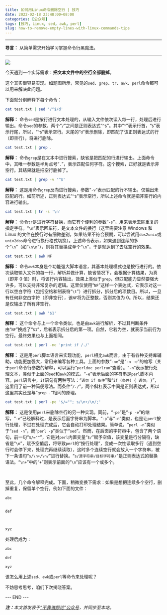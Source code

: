 ```yaml
---
title: 如何用Linux命令删除空行 | 技巧
date: 2022-02-18 23:48:00+08:00
categories: [公众号]
tags: [技巧, Linux, sed, awk, perl]
slug: how-to-remove-empty-lines-with-linux-commands-tips
---
```


---

**导言：** 从简单需求开始学习掌握命令行黑魔法。

---

<img src="/images/2022/0218/screenshot.png" style="max-width:350px"/>

今天遇到一个实际需求：**把文本文件中的空行全部删掉**。

这个其实很容易实现。如题图所示，常见的`sed`、`grep`、`tr`、`awk`、`perl`命令都可以用来解决此问题。

下面就分别解释下每个命令：

```sh
cat test.txt | sed '/^$/d'
```

**解释：** 命令`sed`是按行进行文本处理的，从输入文件依次读入每一行，处理后进行输出。命令`sed`的参数，两个“`/`”之间是正则表达式“`^$`”。其中“`^`”表示行首，“`$`”表示行尾，所以，“`^$`”表示空行。末尾的“`d`”表示删除，即匹配了该正则表达式的行（即空行），将进行删除。

```sh
cat test.txt | grep .
```

**解释：** 命令`grep`是在文本中进行搜索，缺省是把匹配的行进行输出。上面命令中，其唯一参数是半角点号“`.`”，表示匹配任何字符。这个搜索，正好就是表示非空行。其结果就是把空行删掉了。

```sh
cat test.txt | grep -v '^$'
```

**解释：** 这是用命令`grep`反向进行搜索，参数“`-v`”表示匹配的行不输出，仅输出未匹配的行。如前所述，正则表达式“`^$`”表示空行，所以上述命令就是把非空行的内容进行输出。

```sh
cat test.txt | tr -s '\n'
```

**解释：** 命令`tr`是进行字符替换，而它有个便利的参数“`-s`”，用来表示去除重复的指定字符。“`\n`”表示回车符，是文本文件的换行（这里需要注意 Windows 和 Linux 的文件在换行时有细微差别，如果结果不符合预期，可以尝试用`dos2unix`或`unix2dos`命令进行换行格式切换）。上述命令表示，如果遇到连续的多个“`\n`”（如“`\n\n`”），则将其替换成单个“`\n`”，于是就达到了去除空行的效果。

```sh
cat test.txt | awk NF
```

**解释：** 命令`awk`本身是个功能强大脚本语言，其基本处理模式也是按行进行的。依次读取输入文件的每一行，解析并做计算，缺省情况下，会根据计算结果，为真（即非 0 值）时，将该行内容输出。效果上类似于`grep`，但匹配能力显然要强大许多，可以支持非常复杂的逻辑。这里仅使用“`NF`”这样一个表达式，它表示对这一行以空白字符（包括空格和制表符“`\t`”）进行拆分，拆分后的项数目。所以，一旦有任何非空白字符（即非空行），该`NF`将为正整数，否则其值为 0。所以，结果还是仅输出了所有非空行。

```sh
cat test.txt | awk '$1'
```

**解释：** 这个命令与上一个命令类似，也是由`awk`进行解析，不过其判断条件由“`NF`”换成了“`$1`”，后者表示拆分后的第一项。自然，它若为空，就表示当前行为空行。最终效果也与上面相同。

```sh
cat test.txt | perl -ne 'print if /./'
```

**解释：** 这是用`perl`脚本语言来实现功能，`perl`相比`awk`而言，由于有各种支持库辅助，功能更加强大，常用来编写各种工具。上面的参数“`-ne`”是“`-n -e`”的缩写（关于`perl`命令行参数的解释，可以运行“`perldoc perlrun`”查看）。“`-n`”表示按行处理文本，类似于上面的`sed`和`awk`的模式。“`-e`”表示后面的字符串是`perl`脚本内容。`perl`语言中，`if`语句有两种写法：“`语句 if 条件`”和“`if (条件) { 语句; }`”，这里用了前一种简便写法。而条件“`/./`”，两个斜杠表示中间是正则表达式，所以这里其实还是与“`grep .`”相同的原理。

```sh
cat test.txt | perl -pe '$/=""; s/\n+/\n/;'
```

**解释：** 这是使用`perl`来删除空行的另一种实现。同前，“`-pe`”是“`-p -e`”的缩写，“`-e`”已经解释过，是表示后面字符串为脚本。“`-p`”与“`-n`”类似，也是让`perl`按行处理，不过在处理完成后，它会自动打印处理结果。简单说，“`perl -n`”类似于“`sed -n`”，而“`perl -p`”类似于“`sed`”。然而，在后面的字符串中，包含了两个语句，前一句“`$/=""`”，它是对`perl`内置变量“`$/`”赋予空值，该变量是行分隔符，缺省是“`\n`”，赋予空值后，将导致`perl`的“按行处理”，变成一次性读取多行（遇到空行时会停下来，处理完再继续读取），这时多个连续空行就会放入一个字符串，被下一条语句“`s/\n+/\n/`”进行替换。“`s/源字符串/目标字符串/`”是正则表达式的替换语法。“`\n+`”中的“`+`”则表示前面的“`\n`”应该有一个或多个。

<br>

至此，几个命令解释完成。下面，稍微变换下需求：如果是想把连续多个空行，删掉重复，保留单个空行，例如下面的文件：

```txt
abc


def



xyz
```

处理后成为：

```txt
abc

def

xyz
```

该怎么用上述`sed`、`awk`或`perl`等命令来处理呢？

不妨思考思考，咱们下次揭晓答案。

<div class="p-5 text-center">--- END ---</div>

<i><b>注：</b>本文首发表于[“不靠谱颜论”公众号](https://mp.weixin.qq.com/s/S5QI3Xu8pmim0GDx8A6p3w)，并同步至本站。</i>
